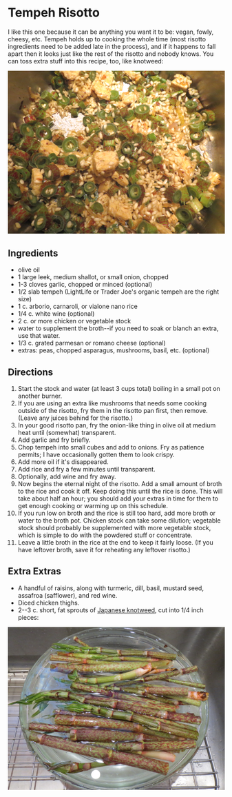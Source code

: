 [photographed]: ../indices/photographed.html

# Tempeh Risotto

I like this one because it can be anything you want it to be: vegan, fowly, cheesy, etc.  Tempeh holds up to cooking the whole time (most risotto ingredients need to be added late in the process), and if it happens to fall apart then it looks just like the rest of the risotto and nobody knows.  You can toss extra stuff into this recipe, too, like knotweed:

![knotweed risotto](../images/knotweed_risotto.png)

## Ingredients

* olive oil
* 1 large leek, medium shallot, or small onion, chopped
* 1-3 cloves garlic, chopped or minced (optional)
* 1/2 slab tempeh (LightLife or Trader Joe's organic tempeh are the right size)
* 1 c. arborio, carnaroli, or vialone nano rice
* 1/4 c. white wine (optional)
* 2 c. or more chicken or vegetable stock
* water to supplement the broth--if you need to soak or blanch an extra, use that water.
* 1/3 c. grated parmesan or romano cheese (optional)
* extras:  peas, chopped asparagus, mushrooms, basil, etc. (optional)

## Directions

1. Start the stock and water (at least 3 cups total) boiling in a small pot on another burner.
2. If you are using an extra like mushrooms that needs some cooking outside of the risotto, fry them in the risotto pan first, then remove.  (Leave any juices behind for the risotto.)
3. In your good risotto pan, fry the onion-like thing in olive oil at medium heat until (somewhat) transparent.  
4. Add garlic and fry briefly.
5. Chop tempeh into small cubes and add to onions.  Fry as patience permits; I have occasionally gotten them to look crispy.
6. Add more oil if it's disappeared.
7. Add rice and fry a few minutes until transparent.
8. Optionally, add wine and fry away.
9. Now begins the eternal night of the risotto.  Add a small amount of broth to the rice and cook it off.  Keep doing this until the rice is done.  This will take about half an hour; you should add your extras in time for them to get enough cooking or warming up on this schedule.
10. If you run low on broth and the rice is still too hard, add more broth or water to the broth pot.  Chicken stock can take some dilution; vegetable stock should probably be supplemented with more vegetable stock, which is simple to do with the powdered stuff or concentrate.
11. Leave a little broth in the rice at the end to keep it fairly loose.  (If you have leftover broth, save it for reheating any leftover risotto.)

## Extra Extras

* A handful of raisins, along with turmeric, dill, basil, mustard seed, assafroa (safflower), and red wine.
* Diced chicken thighs.
* 2--3 c. short, fat sprouts of [Japanese knotweed](http://66squarefeetfood.blogspot.com/2012/05/japanese-knotweed-risotto.html), cut into 1/4 inch pieces:

![knotweed harvest](../images/knotweed_harvest.png)
